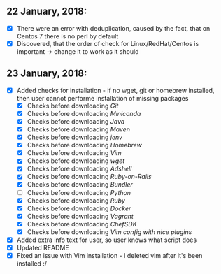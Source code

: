 ## 22 January, 2018:
- [x] There were an error with deduplication, caused by the fact, that on Centos 7 there is no perl by default
- [x] Discovered, that the order of check for Linux/RedHat/Centos is important -> change it to work as it should

## 23 January, 2018:
- [x] Added checks for installation - if no wget, git or homebrew installed, then user cannot performe installation of missing packages
  -[x] Checks before downloading _Git_
  -[x] Checks before downloading _Miniconda_
  -[x] Checks before downloading _Java_
  -[x] Checks before downloading _Maven_
  -[x] Checks before downloading _jenv_
  -[x] Checks before downloading _Homebrew_
  -[x] Checks before downloading _Vim_
  -[x] Checks before downloading _wget_
  -[x] Checks before downloading _Adshell_
  -[x] Checks before downloading _Ruby-on-Rails_
  -[x] Checks before downloading _Bundler_
  -[ ] Checks before downloading _Python_
  -[x] Checks before downloading _Ruby_
  -[x] Checks before downloading _Docker_
  -[x] Checks before downloading _Vagrant_
  -[x] Checks before downloading _ChefSDK_
  -[x] Checks before downloading _Vim config with nice plugins_
- [x] Added extra info text for user, so user knows what script does
- [x] Updated README
- [x] Fixed an issue with Vim installation - I deleted vim after it's been installed :/
